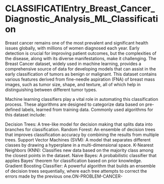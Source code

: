 # CLASSIFICATIEntry_Breast_Cancer_Diagnostic_Analysis_ML_Classification
Breast cancer remains one of the most prevalent and significant health issues globally, with millions of women diagnosed each year. Early detection is crucial for improving patient outcomes, but the complexities of the disease, along with its diverse manifestations, make it challenging. The Breast Cancer dataset, widely used in machine learning, provides a comprehensive source of data for developing models that can assist in the early classification of tumors as benign or malignant. This dataset contains various features derived from fine-needle aspiration (FNA) of breast mass images, such as tumor size, shape, and texture, all of which help in distinguishing between different tumor types.

Machine learning classifiers play a vital role in automating this classification process. These algorithms are designed to categorize data based on pre-defined labels, learned from training data. Commonly used algorithms for this dataset include:

Decision Trees: A tree-like model for decision making that splits data into branches for classification. Random Forest: An ensemble of decision trees that improves classification accuracy by combining the results from multiple trees. Support Vector Machines (SVM): A model that separates different classes by drawing a hyperplane in a multi-dimensional space. K-Nearest Neighbors (KNN): Classifies new data based on the majority class among the closest points in the dataset. Naive Bayes: A probabilistic classifier that applies Bayes’ theorem for classification based on prior knowledge. Gradient Boosting Classifier: A powerful algorithm that builds an ensemble of decision trees sequentially, where each tree attempts to correct the errors made by the previous one.ON-PROBLEM-CANCER-
